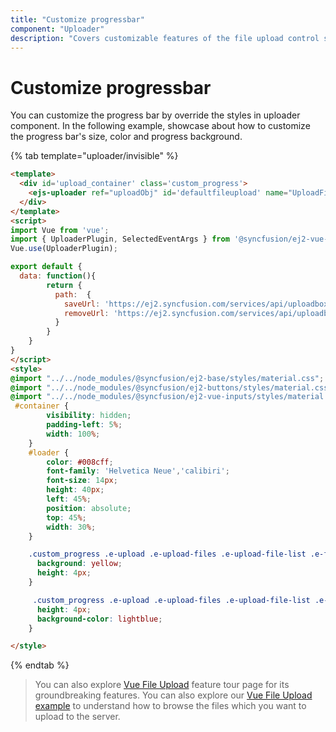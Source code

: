 ```yaml
---
title: "Customize progressbar"
component: "Uploader"
description: "Covers customizable features of the file upload control such as a preview image, invisible upload, progress bar, sort the file list and more."
---
```


# Customize progressbar

You can customize the progress bar by override the styles in uploader component.
In the following example, showcase about how to customize the progress bar's size, color and progress background.

{% tab template="uploader/invisible" %}

```html
<template>
  <div id='upload_container' class='custom_progress'>
    <ejs-uploader ref="uploadObj" id='defaultfileupload' name="UploadFiles" :asyncSettings= "path"></ejs-uploader>
  </div>
</template>
<script>
import Vue from 'vue';
import { UploaderPlugin, SelectedEventArgs } from '@syncfusion/ej2-vue-inputs';
Vue.use(UploaderPlugin);

export default {
  data: function(){
        return {
          path:  {
            saveUrl: 'https://ej2.syncfusion.com/services/api/uploadbox/Save',
            removeUrl: 'https://ej2.syncfusion.com/services/api/uploadbox/Remove'
          }
        }
    }
}
</script>
<style>
@import "../../node_modules/@syncfusion/ej2-base/styles/material.css";
@import "../../node_modules/@syncfusion/ej2-buttons/styles/material.css";
@import "../../node_modules/@syncfusion/ej2-vue-inputs/styles/material.css";
 #container {
        visibility: hidden;
        padding-left: 5%;
        width: 100%;
    }
    #loader {
        color: #008cff;
        font-family: 'Helvetica Neue','calibiri';
        font-size: 14px;
        height: 40px;
        left: 45%;
        position: absolute;
        top: 45%;
        width: 30%;
    }

    .custom_progress .e-upload .e-upload-files .e-upload-file-list .e-file-container .e-progress-inner-wrap .e-upload-progress-bar.e-upload-progress {
      background: yellow;
      height: 4px;
    }

     .custom_progress .e-upload .e-upload-files .e-upload-file-list .e-file-container .e-progress-inner-wrap {
      height: 4px;
      background-color: lightblue;
    }

</style>
```

{% endtab %}

>You can also explore [Vue File Upload](https://www.syncfusion.com/vue-ui-components/vue-file-upload) feature tour page for its groundbreaking features. You can also explore our [Vue File Upload example](https://ej2.syncfusion.com/vue/demos/#/material/uploader/default.html) to understand how to browse the files which you want to upload to the server.
